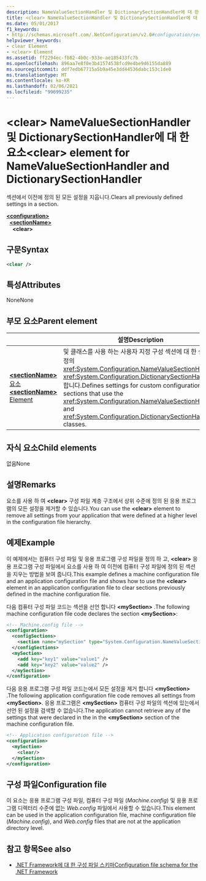 ```yaml
---
description: NameValueSectionHandler 및 DictionarySectionHandler에 대 한 요소에 대해 자세히 알아보세요. <clear>
title: <clear> NameValueSectionHandler 및 DictionarySectionHandler에 대 한 요소
ms.date: 05/01/2017
f1_keywords:
- http://schemas.microsoft.com/.NetConfiguration/v2.0#configuration/sectionName/clear
helpviewer_keywords:
- clear Element
- <clear> Element
ms.assetid: ff2294ec-fb82-4b0c-933e-ae185433fc7b
ms.openlocfilehash: 896aa7e8f0e3b41574538fcd9e4be9d6155da889
ms.sourcegitcommit: ddf7edb67715a5b9a45e3dd44536dabc153c1de0
ms.translationtype: MT
ms.contentlocale: ko-KR
ms.lasthandoff: 02/06/2021
ms.locfileid: "99699235"
---
```

# <a name="clear-element-for-namevaluesectionhandler-and-dictionarysectionhandler"></a><span data-ttu-id="872d7-103">\<clear> NameValueSectionHandler 및 DictionarySectionHandler에 대 한 요소</span><span class="sxs-lookup"><span data-stu-id="872d7-103">\<clear> element for NameValueSectionHandler and DictionarySectionHandler</span></span>

<span data-ttu-id="872d7-104">섹션에서 이전에 정의 된 모든 설정을 지웁니다.</span><span class="sxs-lookup"><span data-stu-id="872d7-104">Clears all previously defined settings in a section.</span></span>

[**\<configuration>**](configuration-element.md)\
&nbsp;&nbsp;[**\<sectionName>**](custom-element-2.md)\
&nbsp;&nbsp;&nbsp;&nbsp;**\<clear>**

## <a name="syntax"></a><span data-ttu-id="872d7-105">구문</span><span class="sxs-lookup"><span data-stu-id="872d7-105">Syntax</span></span>

```xml
<clear />
```

## <a name="attributes"></a><span data-ttu-id="872d7-106">특성</span><span class="sxs-lookup"><span data-stu-id="872d7-106">Attributes</span></span>

<span data-ttu-id="872d7-107">None</span><span class="sxs-lookup"><span data-stu-id="872d7-107">None</span></span>

## <a name="parent-element"></a><span data-ttu-id="872d7-108">부모 요소</span><span class="sxs-lookup"><span data-stu-id="872d7-108">Parent element</span></span>

|     | <span data-ttu-id="872d7-109">설명</span><span class="sxs-lookup"><span data-stu-id="872d7-109">Description</span></span> |
| --- | ------------|
| [<span data-ttu-id="872d7-110">**\<sectionName>** 요소</span><span class="sxs-lookup"><span data-stu-id="872d7-110">**\<sectionName>** Element</span></span>](custom-element-2.md) | <span data-ttu-id="872d7-111">및 클래스를 사용 하는 사용자 지정 구성 섹션에 대 한 설정을 정의 <xref:System.Configuration.NameValueSectionHandler> <xref:System.Configuration.DictionarySectionHandler> 합니다.</span><span class="sxs-lookup"><span data-stu-id="872d7-111">Defines settings for custom configuration sections that use the <xref:System.Configuration.NameValueSectionHandler> and <xref:System.Configuration.DictionarySectionHandler> classes.</span></span> |

## <a name="child-elements"></a><span data-ttu-id="872d7-112">자식 요소</span><span class="sxs-lookup"><span data-stu-id="872d7-112">Child elements</span></span>

<span data-ttu-id="872d7-113">없음</span><span class="sxs-lookup"><span data-stu-id="872d7-113">None</span></span>

## <a name="remarks"></a><span data-ttu-id="872d7-114">설명</span><span class="sxs-lookup"><span data-stu-id="872d7-114">Remarks</span></span>

<span data-ttu-id="872d7-115">요소를 사용 하 여 **\<clear>** 구성 파일 계층 구조에서 상위 수준에 정의 된 응용 프로그램의 모든 설정을 제거할 수 있습니다.</span><span class="sxs-lookup"><span data-stu-id="872d7-115">You can use the **\<clear>** element to remove all settings from your application that were defined at a higher level in the configuration file hierarchy.</span></span>

## <a name="example"></a><span data-ttu-id="872d7-116">예제</span><span class="sxs-lookup"><span data-stu-id="872d7-116">Example</span></span>

<span data-ttu-id="872d7-117">이 예제에서는 컴퓨터 구성 파일 및 응용 프로그램 구성 파일을 정의 하 고, **\<clear>** 응용 프로그램 구성 파일에서 요소를 사용 하 여 이전에 컴퓨터 구성 파일에 정의 된 섹션을 지우는 방법을 보여 줍니다.</span><span class="sxs-lookup"><span data-stu-id="872d7-117">This example defines a machine configuration file and an application configuration file and shows how to use the **\<clear>** element in an application configuration file to clear sections previously defined in the machine configuration file.</span></span>

<span data-ttu-id="872d7-118">다음 컴퓨터 구성 파일 코드는 섹션을 선언 합니다 **\<mySection>** .</span><span class="sxs-lookup"><span data-stu-id="872d7-118">The following machine configuration file code declares the section **\<mySection>**:</span></span>

```xml
<!-- Machine.config file -->
<configuration>
  <configSections>
    <section name="mySection" type="System.Configuration.NameValueSectionHandler,System" />
  </configSections>
  <mySection>
    <add key="key1" value="value1" />
    <add key="key2" value="value2" />
  </mySection>
</configuration>
```

<span data-ttu-id="872d7-119">다음 응용 프로그램 구성 파일 코드는에서 모든 설정을 제거 합니다 **\<mySection>** .</span><span class="sxs-lookup"><span data-stu-id="872d7-119">The following application configuration file code removes all settings from **\<mySection>**.</span></span> <span data-ttu-id="872d7-120">응용 프로그램은 **\<mySection>** 컴퓨터 구성 파일의 섹션에 있는에서 선언 된 설정을 검색할 수 없습니다.</span><span class="sxs-lookup"><span data-stu-id="872d7-120">The application cannot retrieve any of the settings that were declared in the in the **\<mySection>** section of the machine configuration file.</span></span>

```xml
<!-- Application configuration file -->
<configuration>
  <mySection>
    <clear/>
  </mySection>
</configuration>
```

## <a name="configuration-file"></a><span data-ttu-id="872d7-121">구성 파일</span><span class="sxs-lookup"><span data-stu-id="872d7-121">Configuration file</span></span>

<span data-ttu-id="872d7-122">이 요소는 응용 프로그램 구성 파일, 컴퓨터 구성 파일 (*Machine.config*) 및 응용 프로그램 디렉터리 수준에 없는 *Web.config* 파일에서 사용할 수 있습니다.</span><span class="sxs-lookup"><span data-stu-id="872d7-122">This element can be used in the application configuration file, machine configuration file (*Machine.config*), and *Web.config* files that are not at the application directory level.</span></span>

## <a name="see-also"></a><span data-ttu-id="872d7-123">참고 항목</span><span class="sxs-lookup"><span data-stu-id="872d7-123">See also</span></span>

- [<span data-ttu-id="872d7-124">.NET Framework에 대 한 구성 파일 스키마</span><span class="sxs-lookup"><span data-stu-id="872d7-124">Configuration file schema for the .NET Framework</span></span>](index.md)
